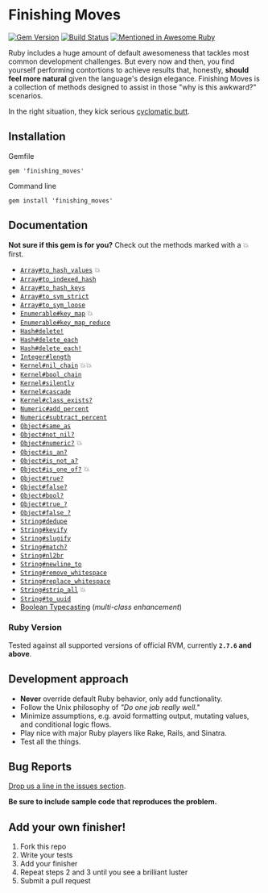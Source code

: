 # Finishing Moves
[![Gem Version](https://badge.fury.io/rb/finishing_moves.svg)](https://rubygems.org/gems/finishing_moves)
[![Build Status](https://travis-ci.org/forgecrafted/finishing_moves.svg?branch=master)](https://travis-ci.org/forgecrafted/finishing_moves)
[![Mentioned in Awesome Ruby](https://awesome.re/mentioned-badge.svg)](https://github.com/markets/awesome-ruby)

Ruby includes a huge amount of default awesomeness that tackles most common development challenges. But every now and then, you find yourself performing contortions to achieve results that, honestly, **should feel more natural** given the language's design elegance. Finishing Moves is a collection of methods designed to assist in those "why is this awkward?" scenarios.

In the right situation, they kick serious [cyclomatic butt](https://en.wikipedia.org/wiki/Cyclomatic_complexity).

## Installation

Gemfile
```
gem 'finishing_moves'
```

Command line
```
gem install 'finishing_moves'
```

## Documentation

**Not sure if this gem is for you?** Check out the methods marked with a :boom: first.

  - [`Array#to_hash_values`](https://github.com/BattleBrisket/finishing_moves/wiki/Array#arrayto_hash_values) :boom:
  - [`Array#to_indexed_hash`](https://github.com/BattleBrisket/finishing_moves/wiki/Array#arrayto_indexed_hash)
  - [`Array#to_hash_keys`](https://github.com/BattleBrisket/finishing_moves/wiki/Array#arrayto_hash_keys)
  - [`Array#to_sym_strict`](https://github.com/BattleBrisket/finishing_moves/wiki/Array#arrayto_sym_strict)
  - [`Array#to_sym_loose`](https://github.com/BattleBrisket/finishing_moves/wiki/Array#arrayto_sym_loose)
  - [`Enumerable#key_map`](https://github.com/BattleBrisket/finishing_moves/wiki/Enumerable#enumerablekey_map) :boom:
  - [`Enumerable#key_map_reduce`](https://github.com/BattleBrisket/finishing_moves/wiki/Enumerable#enumerablekey_map_reduce)
  - [`Hash#delete!`](https://github.com/BattleBrisket/finishing_moves/wiki/Hash#hashdelete)
  - [`Hash#delete_each`](https://github.com/BattleBrisket/finishing_moves/wiki/Hash#hashdelete_each)
  - [`Hash#delete_each!`](https://github.com/BattleBrisket/finishing_moves/wiki/Hash#hashdelete_each-1)
  - [`Integer#length`](https://github.com/BattleBrisket/finishing_moves/wiki/Numeric#integerlength)
  - [`Kernel#nil_chain`](https://github.com/BattleBrisket/finishing_moves/wiki/Kernel#kernelnil_chain) :boom::boom:
  - [`Kernel#bool_chain`](https://github.com/BattleBrisket/finishing_moves/wiki/Kernel#kernelbool_chain)
  - [`Kernel#silently`](https://github.com/BattleBrisket/finishing_moves/wiki/Kernel#kernelsilently)
  - [`Kernel#cascade`](https://github.com/BattleBrisket/finishing_moves/wiki/Kernel#kernelcascade)
  - [`Kernel#class_exists?`](https://github.com/BattleBrisket/finishing_moves/wiki/Kernel#kernelclass_exists)
  - [`Numeric#add_percent`](https://github.com/BattleBrisket/finishing_moves/wiki/Numeric#numericadd_percent)
  - [`Numeric#subtract_percent`](https://github.com/BattleBrisket/finishing_moves/wiki/Numeric#numericsubtract_percent)
  - [`Object#same_as`](https://github.com/BattleBrisket/finishing_moves/wiki/Object#objectsame_as)
  - [`Object#not_nil?`](https://github.com/BattleBrisket/finishing_moves/wiki/Object#objectnot_nil)
  - [`Object#numeric?`](https://github.com/BattleBrisket/finishing_moves/wiki/Object#objectnumeric) :boom:
  - [`Object#is_an?`](https://github.com/BattleBrisket/finishing_moves/wiki/Object#objectis_an)
  - [`Object#is_not_a?`](https://github.com/BattleBrisket/finishing_moves/wiki/Object#objectis_not_a)
  - [`Object#is_one_of?`](https://github.com/BattleBrisket/finishing_moves/wiki/Object#objectis_one_of) :boom:
  - [`Object#true?`](https://github.com/BattleBrisket/finishing_moves/wiki/Object#objecttruefalsebool)
  - [`Object#false?`](https://github.com/BattleBrisket/finishing_moves/wiki/Object#objecttruefalsebool)
  - [`Object#bool?`](https://github.com/BattleBrisket/finishing_moves/wiki/Object#objecttruefalsebool)
  - [`Object#true_?`](https://github.com/BattleBrisket/finishing_moves/wiki/Object#objecttrue_-objectfalse_)
  - [`Object#false_?`](https://github.com/BattleBrisket/finishing_moves/wiki/Object#objecttrue_-objectfalse_)
  - [`String#dedupe`](https://github.com/BattleBrisket/finishing_moves/wiki/String#stringdedupe)
  - [`String#keyify`](https://github.com/BattleBrisket/finishing_moves/wiki/String#stringkeyify)
  - [`String#slugify`](https://github.com/BattleBrisket/finishing_moves/wiki/String#stringslugify)
  - [`String#match?`](https://github.com/BattleBrisket/finishing_moves/wiki/String#stringmatch)
  - [`String#nl2br`](https://github.com/BattleBrisket/finishing_moves/wiki/String#stringnl2br)
  - [`String#newline_to`](https://github.com/BattleBrisket/finishing_moves/wiki/String#stringnewline_to)
  - [`String#remove_whitespace`](https://github.com/BattleBrisket/finishing_moves/wiki/String#stringremove_whitespace)
  - [`String#replace_whitespace`](https://github.com/BattleBrisket/finishing_moves/wiki/String#stringreplace_whitespace)
  - [`String#strip_all`](https://github.com/BattleBrisket/finishing_moves/wiki/String#stringstrip_all) :boom:
  - [`String#to_uuid`](https://github.com/BattleBrisket/finishing_moves/wiki/String#stringto_uuid)
  - [Boolean Typecasting](https://github.com/BattleBrisket/finishing_moves/wiki/Boolean-Typecasting) (*multi-class enhancement*)

### Ruby Version

Tested against all supported versions of official RVM, currently **`2.7.6` and above**.

## Development approach

- **Never** override default Ruby behavior, only add functionality.
- Follow the Unix philosophy of *"Do one job really well."*
- Minimize assumptions, e.g. avoid formatting output, mutating values, and conditional logic flows.
- Play nice with major Ruby players like Rake, Rails, and Sinatra.
- Test all the things.

## Bug Reports

[Drop us a line in the issues section](https://github.com/BattleBrisket/finishing_moves/issues).

**Be sure to include sample code that reproduces the problem.**

## Add your own finisher!

1. Fork this repo
2. Write your tests
3. Add your finisher
4. Repeat steps 2 and 3 until you see a brilliant luster
5. Submit a pull request
